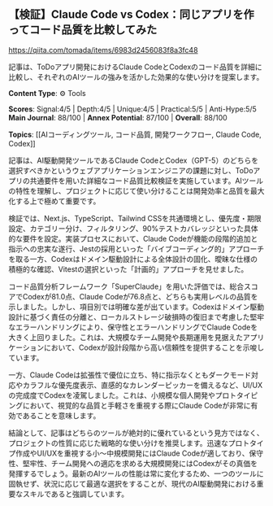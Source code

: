 ## 【検証】Claude Code vs Codex：同じアプリを作ってコード品質を比較してみた

https://qiita.com/tomada/items/6983d2456083f8a3fc48

記事は、ToDoアプリ開発におけるClaude CodeとCodexのコード品質を詳細に比較し、それぞれのAIツールの強みを活かした効果的な使い分けを提案します。

**Content Type**: ⚙️ Tools

**Scores**: Signal:4/5 | Depth:4/5 | Unique:4/5 | Practical:5/5 | Anti-Hype:5/5
**Main Journal**: 88/100 | **Annex Potential**: 87/100 | **Overall**: 88/100

**Topics**: [[AIコーディングツール, コード品質, 開発ワークフロー, Claude Code, Codex]]

記事は、AI駆動開発ツールであるClaude CodeとCodex（GPT-5）のどちらを選択すべきかというウェブアプリケーションエンジニアの課題に対し、ToDoアプリの共通要件を用いた詳細なコード品質比較検証を実施しています。AIツールの特性を理解し、プロジェクトに応じて使い分けることは開発効率と品質を最大化する上で極めて重要です。

検証では、Next.js、TypeScript、Tailwind CSSを共通環境とし、優先度・期限設定、カテゴリー分け、フィルタリング、90%テストカバレッジといった具体的な要件を設定。実装プロセスにおいて、Claude Codeが機能の段階的追加と指示への忠実な遂行、Jestの採用といった「バイブコーディング的」アプローチを取る一方、Codexはドメイン駆動設計による全体設計の固化、曖昧な仕様の積極的な確認、Vitestの選択といった「計画的」アプローチを見せました。

コード品質分析フレームワーク「SuperClaude」を用いた評価では、総合スコアでCodexが81.0点、Claude Codeが76.8点と、どちらも実用レベルの品質を示しました。しかし、項目別では明確な差が出ています。Codexはドメイン駆動設計に基づく責任の分離と、ローカルストレージ破損時の復旧まで考慮した堅牢なエラーハンドリングにより、保守性とエラーハンドリングでClaude Codeを大きく上回りました。これは、大規模なチーム開発や長期運用を見据えたアプリケーションにおいて、Codexが設計段階から高い信頼性を提供することを示唆しています。

一方、Claude Codeは拡張性で優位に立ち、特に指示なくともダークモード対応やカラフルな優先度表示、直感的なカレンダーピッカーを備えるなど、UI/UXの完成度でCodexを凌駕しました。これは、小規模な個人開発やプロトタイピングにおいて、視覚的な品質と手軽さを重視する際にClaude Codeが非常に有効であることを意味します。

結論として、記事はどちらのツールが絶対的に優れているという見方ではなく、プロジェクトの性質に応じた戦略的な使い分けを推奨します。迅速なプロトタイプ作成やUI/UXを重視する小〜中規模開発にはClaude Codeが適しており、保守性、堅牢性、チーム開発への適応を求める大規模開発にはCodexがその真価を発揮するでしょう。最新のAIツールの性能は常に変化するため、一つのツールに固執せず、状況に応じて最適な選択をすることが、現代のAI駆動開発における重要なスキルであると強調しています。